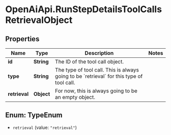 # OpenAiApi.RunStepDetailsToolCallsRetrievalObject

## Properties
Name | Type | Description | Notes
------------ | ------------- | ------------- | -------------
**id** | **String** | The ID of the tool call object. | 
**type** | **String** | The type of tool call. This is always going to be &#x60;retrieval&#x60; for this type of tool call. | 
**retrieval** | **Object** | For now, this is always going to be an empty object. | 

<a name="TypeEnum"></a>
## Enum: TypeEnum

* `retrieval` (value: `"retrieval"`)

